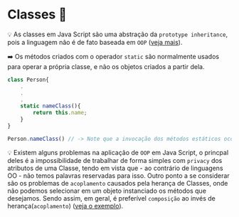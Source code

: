 # Classes 🔎 

💡 As classes em Java Script são uma abstração da `prototype inheritance`, pois a linguagem não é de fato baseada em `OOP` ([veja mais](https://github.com/diegomagalhaes-dev/JS-Studie/blob/master/Function/new02_Funcao_Construtora.js)).


➡️ Os métodos criados com o operador `static` são normalmente usados para operar a própria classe, e não os objetos criados a partir dela. 
```javascript
class Person{
    .
    .
    .
    static nameClass(){
        return this.name;
    }
}

Person.nameClass() // -> Note que a invocação dos métodos estáticos ocorrem com a própria classe, e não com suas instâncias. 
```

💡 Existem alguns problemas na aplicação de `OOP`  em Java Script, o princpal deles é a impossibilidade de trabalhar de forma simples com `privacy` dos atributos de uma Classe, tendo em vista que - ao contrário de linguagens OO - não temos palavras reservadas para isso. Outro ponto a se considerar são os problemas de `acoplamento` causados pela herança de Classes, onde não podemos selecionar em um objeto instanciado os métodos que desejamos. Sendo assim, em geral, é preferível `composição` ao invés de herança(`acoplamento`) (<a href="https://github.com/diegomagalhaes-dev/JS-Studie/blob/master/Classes/classes_3.js">veja o exemplo</a>).
